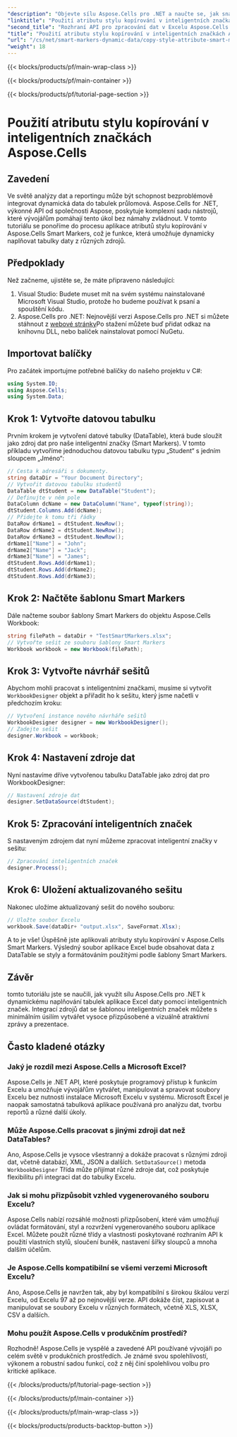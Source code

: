 ```yaml
---
"description": "Objevte sílu Aspose.Cells pro .NET a naučte se, jak snadno aplikovat atributy stylu kopírování v Excelu Smart Markers. Tento komplexní tutoriál obsahuje podrobné pokyny."
"linktitle": "Použití atributu stylu kopírování v inteligentních značkách Aspose.Cells"
"second_title": "Rozhraní API pro zpracování dat v Excelu Aspose.Cells v .NET"
"title": "Použití atributu stylu kopírování v inteligentních značkách Aspose.Cells"
"url": "/cs/net/smart-markers-dynamic-data/copy-style-attribute-smart-markers/"
"weight": 18
---
```


{{< blocks/products/pf/main-wrap-class >}}

{{< blocks/products/pf/main-container >}}

{{< blocks/products/pf/tutorial-page-section >}}

# Použití atributu stylu kopírování v inteligentních značkách Aspose.Cells

## Zavedení
Ve světě analýzy dat a reportingu může být schopnost bezproblémově integrovat dynamická data do tabulek průlomová. Aspose.Cells for .NET, výkonné API od společnosti Aspose, poskytuje komplexní sadu nástrojů, které vývojářům pomáhají tento úkol bez námahy zvládnout. V tomto tutoriálu se ponoříme do procesu aplikace atributů stylu kopírování v Aspose.Cells Smart Markers, což je funkce, která umožňuje dynamicky naplňovat tabulky daty z různých zdrojů.
## Předpoklady
Než začneme, ujistěte se, že máte připraveno následující:
1. Visual Studio: Budete muset mít na svém systému nainstalované Microsoft Visual Studio, protože ho budeme používat k psaní a spouštění kódu.
2. Aspose.Cells pro .NET: Nejnovější verzi Aspose.Cells pro .NET si můžete stáhnout z [webové stránky](https://releases.aspose.com/cells/net/)Po stažení můžete buď přidat odkaz na knihovnu DLL, nebo balíček nainstalovat pomocí NuGetu.
## Importovat balíčky
Pro začátek importujme potřebné balíčky do našeho projektu v C#:
```csharp
using System.IO;
using Aspose.Cells;
using System.Data;
```
## Krok 1: Vytvořte datovou tabulku
Prvním krokem je vytvoření datové tabulky (DataTable), která bude sloužit jako zdroj dat pro naše inteligentní značky (Smart Markers). V tomto příkladu vytvoříme jednoduchou datovou tabulku typu „Student“ s jedním sloupcem „Jméno“:
```csharp
// Cesta k adresáři s dokumenty.
string dataDir = "Your Document Directory";
// Vytvořit datovou tabulku studentů
DataTable dtStudent = new DataTable("Student");
// Definujte v něm pole
DataColumn dcName = new DataColumn("Name", typeof(string));
dtStudent.Columns.Add(dcName);
// Přidejte k tomu tři řádky
DataRow drName1 = dtStudent.NewRow();
DataRow drName2 = dtStudent.NewRow();
DataRow drName3 = dtStudent.NewRow();
drName1["Name"] = "John";
drName2["Name"] = "Jack";
drName3["Name"] = "James";
dtStudent.Rows.Add(drName1);
dtStudent.Rows.Add(drName2);
dtStudent.Rows.Add(drName3);
```
## Krok 2: Načtěte šablonu Smart Markers
Dále načteme soubor šablony Smart Markers do objektu Aspose.Cells Workbook:
```csharp
string filePath = dataDir + "TestSmartMarkers.xlsx";
// Vytvořte sešit ze souboru šablony Smart Markers
Workbook workbook = new Workbook(filePath);
```
## Krok 3: Vytvořte návrhář sešitů
Abychom mohli pracovat s inteligentními značkami, musíme si vytvořit `WorkbookDesigner` objekt a přiřadit ho k sešitu, který jsme načetli v předchozím kroku:
```csharp
// Vytvoření instance nového návrháře sešitů
WorkbookDesigner designer = new WorkbookDesigner();
// Zadejte sešit
designer.Workbook = workbook;
```
## Krok 4: Nastavení zdroje dat
Nyní nastavíme dříve vytvořenou tabulku DataTable jako zdroj dat pro WorkbookDesigner:
```csharp
// Nastavení zdroje dat
designer.SetDataSource(dtStudent);
```
## Krok 5: Zpracování inteligentních značek
S nastaveným zdrojem dat nyní můžeme zpracovat inteligentní značky v sešitu:
```csharp
// Zpracování inteligentních značek
designer.Process();
```
## Krok 6: Uložení aktualizovaného sešitu
Nakonec uložíme aktualizovaný sešit do nového souboru:
```csharp
// Uložte soubor Excelu
workbook.Save(dataDir+ "output.xlsx", SaveFormat.Xlsx);
```
A to je vše! Úspěšně jste aplikovali atributy stylu kopírování v Aspose.Cells Smart Markers. Výsledný soubor aplikace Excel bude obsahovat data z DataTable se styly a formátováním použitými podle šablony Smart Markers.
## Závěr
tomto tutoriálu jste se naučili, jak využít sílu Aspose.Cells pro .NET k dynamickému naplňování tabulek aplikace Excel daty pomocí inteligentních značek. Integrací zdrojů dat se šablonou inteligentních značek můžete s minimálním úsilím vytvářet vysoce přizpůsobené a vizuálně atraktivní zprávy a prezentace.
## Často kladené otázky
### Jaký je rozdíl mezi Aspose.Cells a Microsoft Excel?
Aspose.Cells je .NET API, které poskytuje programový přístup k funkcím Excelu a umožňuje vývojářům vytvářet, manipulovat a spravovat soubory Excelu bez nutnosti instalace Microsoft Excelu v systému. Microsoft Excel je naopak samostatná tabulková aplikace používaná pro analýzu dat, tvorbu reportů a různé další úkoly.
### Může Aspose.Cells pracovat s jinými zdroji dat než DataTables?
Ano, Aspose.Cells je vysoce všestranný a dokáže pracovat s různými zdroji dat, včetně databází, XML, JSON a dalších. `SetDataSource()` metoda `WorkbookDesigner` Třída může přijímat různé zdroje dat, což poskytuje flexibilitu při integraci dat do tabulky Excelu.
### Jak si mohu přizpůsobit vzhled vygenerovaného souboru Excelu?
Aspose.Cells nabízí rozsáhlé možnosti přizpůsobení, které vám umožňují ovládat formátování, styl a rozvržení vygenerovaného souboru aplikace Excel. Můžete použít různé třídy a vlastnosti poskytované rozhraním API k použití vlastních stylů, sloučení buněk, nastavení šířky sloupců a mnoha dalším účelům.
### Je Aspose.Cells kompatibilní se všemi verzemi Microsoft Excelu?
Ano, Aspose.Cells je navržen tak, aby byl kompatibilní s širokou škálou verzí Excelu, od Excelu 97 až po nejnovější verze. API dokáže číst, zapisovat a manipulovat se soubory Excelu v různých formátech, včetně XLS, XLSX, CSV a dalších.
### Mohu použít Aspose.Cells v produkčním prostředí?
Rozhodně! Aspose.Cells je vyspělé a zavedené API používané vývojáři po celém světě v produkčních prostředích. Je známé svou spolehlivostí, výkonem a robustní sadou funkcí, což z něj činí spolehlivou volbu pro kritické aplikace.


{{< /blocks/products/pf/tutorial-page-section >}}

{{< /blocks/products/pf/main-container >}}

{{< /blocks/products/pf/main-wrap-class >}}

{{< blocks/products/products-backtop-button >}}